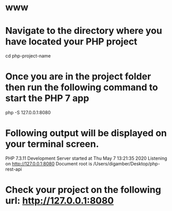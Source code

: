 # www
# Navigate to the directory where you have located your PHP project
cd php-project-name
# Once you are in the project folder then run the following command to start the PHP 7 app
php -S 127.0.0.1:8080
# Following output will be displayed on your terminal screen.
PHP 7.3.11 Development Server started at Thu May  7 13:21:35 2020
Listening on http://127.0.0.1:8080
Document root is /Users/digamber/Desktop/php-rest-api
# Check your project on the following url: http://127.0.0.1:8080
